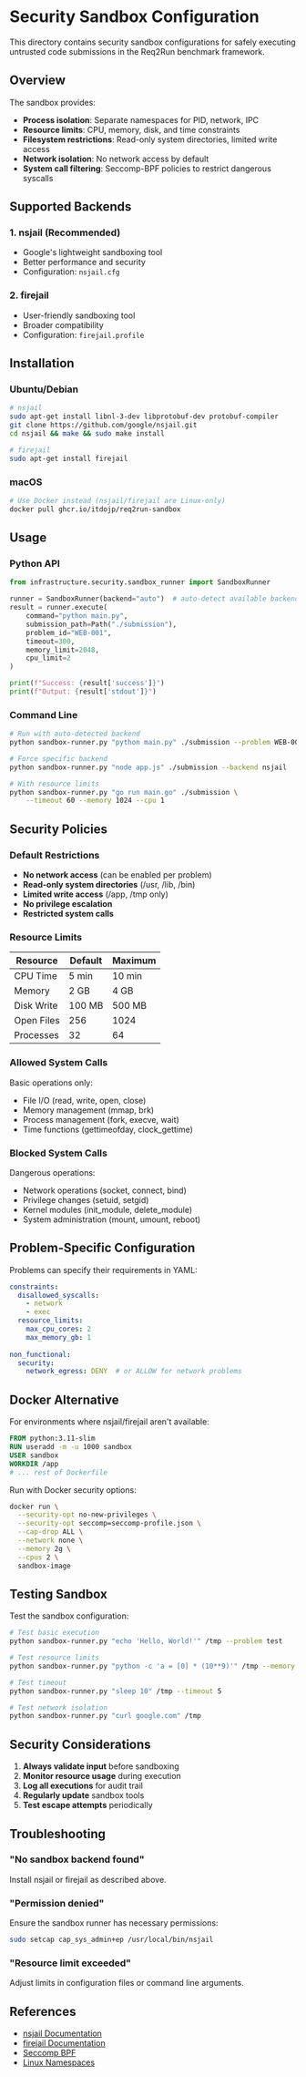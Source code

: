 # Security Sandbox Configuration

This directory contains security sandbox configurations for safely executing untrusted code submissions in the Req2Run benchmark framework.

## Overview

The sandbox provides:
- **Process isolation**: Separate namespaces for PID, network, IPC
- **Resource limits**: CPU, memory, disk, and time constraints
- **Filesystem restrictions**: Read-only system directories, limited write access
- **Network isolation**: No network access by default
- **System call filtering**: Seccomp-BPF policies to restrict dangerous syscalls

## Supported Backends

### 1. nsjail (Recommended)
- Google's lightweight sandboxing tool
- Better performance and security
- Configuration: `nsjail.cfg`

### 2. firejail
- User-friendly sandboxing tool
- Broader compatibility
- Configuration: `firejail.profile`

## Installation

### Ubuntu/Debian
```bash
# nsjail
sudo apt-get install libnl-3-dev libprotobuf-dev protobuf-compiler
git clone https://github.com/google/nsjail.git
cd nsjail && make && sudo make install

# firejail
sudo apt-get install firejail
```

### macOS
```bash
# Use Docker instead (nsjail/firejail are Linux-only)
docker pull ghcr.io/itdojp/req2run-sandbox
```

## Usage

### Python API
```python
from infrastructure.security.sandbox_runner import SandboxRunner

runner = SandboxRunner(backend="auto")  # auto-detect available backend
result = runner.execute(
    command="python main.py",
    submission_path=Path("./submission"),
    problem_id="WEB-001",
    timeout=300,
    memory_limit=2048,
    cpu_limit=2
)

print(f"Success: {result['success']}")
print(f"Output: {result['stdout']}")
```

### Command Line
```bash
# Run with auto-detected backend
python sandbox-runner.py "python main.py" ./submission --problem WEB-001

# Force specific backend
python sandbox-runner.py "node app.js" ./submission --backend nsjail

# With resource limits
python sandbox-runner.py "go run main.go" ./submission \
    --timeout 60 --memory 1024 --cpu 1
```

## Security Policies

### Default Restrictions
- **No network access** (can be enabled per problem)
- **Read-only system directories** (/usr, /lib, /bin)
- **Limited write access** (/app, /tmp only)
- **No privilege escalation**
- **Restricted system calls**

### Resource Limits
| Resource | Default | Maximum |
|----------|---------|---------|
| CPU Time | 5 min | 10 min |
| Memory | 2 GB | 4 GB |
| Disk Write | 100 MB | 500 MB |
| Open Files | 256 | 1024 |
| Processes | 32 | 64 |

### Allowed System Calls
Basic operations only:
- File I/O (read, write, open, close)
- Memory management (mmap, brk)
- Process management (fork, execve, wait)
- Time functions (gettimeofday, clock_gettime)

### Blocked System Calls
Dangerous operations:
- Network operations (socket, connect, bind)
- Privilege changes (setuid, setgid)
- Kernel modules (init_module, delete_module)
- System administration (mount, umount, reboot)

## Problem-Specific Configuration

Problems can specify their requirements in YAML:

```yaml
constraints:
  disallowed_syscalls:
    - network
    - exec
  resource_limits:
    max_cpu_cores: 2
    max_memory_gb: 1
    
non_functional:
  security:
    network_egress: DENY  # or ALLOW for network problems
```

## Docker Alternative

For environments where nsjail/firejail aren't available:

```dockerfile
FROM python:3.11-slim
RUN useradd -m -u 1000 sandbox
USER sandbox
WORKDIR /app
# ... rest of Dockerfile
```

Run with Docker security options:
```bash
docker run \
  --security-opt no-new-privileges \
  --security-opt seccomp=seccomp-profile.json \
  --cap-drop ALL \
  --network none \
  --memory 2g \
  --cpus 2 \
  sandbox-image
```

## Testing Sandbox

Test the sandbox configuration:

```bash
# Test basic execution
python sandbox-runner.py "echo 'Hello, World!'" /tmp --problem test

# Test resource limits
python sandbox-runner.py "python -c 'a = [0] * (10**9)'" /tmp --memory 100

# Test timeout
python sandbox-runner.py "sleep 10" /tmp --timeout 5

# Test network isolation
python sandbox-runner.py "curl google.com" /tmp
```

## Security Considerations

1. **Always validate input** before sandboxing
2. **Monitor resource usage** during execution
3. **Log all executions** for audit trail
4. **Regularly update** sandbox tools
5. **Test escape attempts** periodically

## Troubleshooting

### "No sandbox backend found"
Install nsjail or firejail as described above.

### "Permission denied"
Ensure the sandbox runner has necessary permissions:
```bash
sudo setcap cap_sys_admin+ep /usr/local/bin/nsjail
```

### "Resource limit exceeded"
Adjust limits in configuration files or command line arguments.

## References

- [nsjail Documentation](https://github.com/google/nsjail)
- [firejail Documentation](https://firejail.wordpress.com/)
- [Seccomp BPF](https://www.kernel.org/doc/html/latest/userspace-api/seccomp_filter.html)
- [Linux Namespaces](https://man7.org/linux/man-pages/man7/namespaces.7.html)